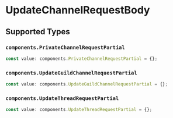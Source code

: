 # UpdateChannelRequestBody


## Supported Types

### `components.PrivateChannelRequestPartial`

```typescript
const value: components.PrivateChannelRequestPartial = {};
```

### `components.UpdateGuildChannelRequestPartial`

```typescript
const value: components.UpdateGuildChannelRequestPartial = {};
```

### `components.UpdateThreadRequestPartial`

```typescript
const value: components.UpdateThreadRequestPartial = {};
```

